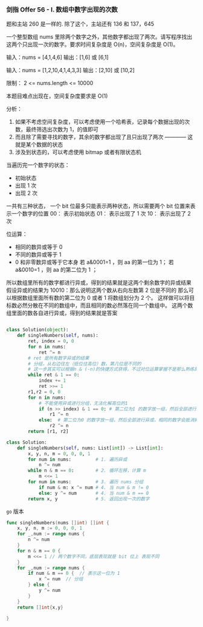 ### 剑指 Offer 56 - I. 数组中数字出现的次数

题和主站 260 是一样的. 除了这个，主站还有 136 和 137，645

一个整型数组 nums 里除两个数字之外，其他数字都出现了两次。请写程序找出这两个只出现一次的数字。要求时间复杂度是 O(n)，空间复杂度是 O(1)。

输入：nums = [4,1,4,6]
输出：[1,6] 或 [6,1]

输入：nums = [1,2,10,4,1,4,3,3]
输出：[2,10] 或 [10,2]

限制：
2 <= nums.length <= 10000

本题目难点出现在，空间复杂度要求是 O(1)

分析：

1. 如果不考虑空间复杂度，可以考虑使用一个哈希表，记录每个数据出现的次数，最终筛选出次数为 1，的值即可
2. 而且除了需要寻找的数字，其余的数字都出现了且只出现了两次 ———— 这就是某个数据的状态
3. 涉及到状态的，可以考虑使用 bitmap 或者有限状态机

当遍历完一个数字的状态：

- 初始状态
- 出现 1 次
- 出现 2 次

一共有三种状态， 一个 bit 位最多只能表示两种状态，所以需要两个 bit 位置来表示一个数字的位置
00： 表示初始状态
01： 表示出现了 1 次
10： 表示出现了 2 次

位运算：

- 相同的数异或等于 0
- 不同的数异或等于 1
- 0 和非零数异或等于它本身
  若 a&0001=1 ，则 aa 的第一位为 1；
  若 a&0010=1 ，则 aa 的第二位为 1 ；

所以数组里所有的数字都进行异或，得到的结果就是这两个剩余数字的异或结果
假设异或的结果为 10010：那么说明这两个数从右向左数第 2 位是不同的
那么可以根据数组里面所有数的第二位为 0 或者 1 将数组划分为 2 个。
这样做可以将目标数必然分散在不同的数组中，而且相同的数必然落在同一个数组中。
这两个数组里面的数各自进行异或，得到的结果就是答案

```python

class Solution(object):
    def singleNumbers(self, nums):
        ret, index = 0, 0
        for n in nums:
            ret ^= n
        # ret 是所有数字异或的结果
        # 分组，从右边往左（低位往高位）数，第几位是不同的
        # 这一步其实可以根据n & (-n)的快捷方式获得，不过对位运算掌握不是那么熟练的话，记结论容易忘，不如理解实质
        while ret & 1 == 0:
            index += 1
            ret >>= 1
        r1,r2 = 0, 0
        for n in nums:
            # 不能使用异或进行分组，无法化解高位的1
            if (n >> index) & 1 == 0: # 第二位为1 的数字放一组，然后全部进行异或，相同的数字会抵消掉
                r1 ^= n
            else:  # 第二位为0 的数字放一组，然后全部进行异或，相同的数字会抵消掉
                r2 ^= n
        return [r1, r2]

```

```python
class Solution:
    def singleNumbers(self, nums: List[int]) -> List[int]:
        x, y, n, m = 0, 0, 0, 1
        for num in nums:         # 1. 遍历异或
            n ^= num
        while n & m == 0:        # 2. 循环左移，计算 m
            m <<= 1
        for num in nums:         # 3. 遍历 nums 分组
            if num & m: x ^= num # 4. 当 num & m != 0
            else: y ^= num       # 4. 当 num & m == 0
        return x, y              # 5. 返回出现一次的数字


```

`go` 版本

```go
func singleNumbers(nums []int) []int {
    x, y, n, m := 0, 0, 0, 1
    for _,num := range nums {
        n ^= num
    }
    for n & m == 0 {
        m <<= 1 // 两个数字不同，底层表现就是 bit 位上 表现不同
    }
    for _,num := range nums {
        if num & m == 0 {  // 表示这一位为 1
            x ^= num  // 分组
        } else {
            y ^= num
        }
    }
    return []int{x,y}

}

```
